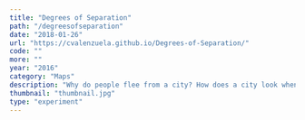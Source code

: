 ```yaml
---
title: "Degrees of Separation"
path: "/degreesofseparation"
date: "2018-01-26"
url: "https://cvalenzuela.github.io/Degrees-of-Separation/"
code: ""
more: ""
year: "2016"
category: "Maps"
description: "Why do people flee from a city? How does a city look when people need to leave to survive? This map shows a satellite map of Manhattan and overlays it with satellite images from different cities in Syria destroyed by war. This project aims to explore how we perceive spatial information and maps based on our previous knowledge of a place."
thumbnail: "thumbnail.jpg"
type: "experiment"
---
```


